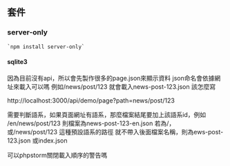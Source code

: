 

## 套件

### server-only

    `npm install server-only`

#### sqlite3


因為目前沒有api，所以會先製作很多的page.json來顯示資料
json命名會依據網址來載入可以嗎
例如/news/post/123
就會載入news-post-123.json
該怎麼寫


http://localhost:3000/api/demo/page?path=news/post/123



需要判斷語系，如果頁面網址有語系，那麼檔案結尾要加上該語系id，例如 /en/news/post/123
則檔案為news-post-123-en.json
若為/，或/news/post/123 這種預設語系的路徑
就不帶入後面檔案名稱，則為ews-post-123.json 或index.json

可以phpstorm關閉載入順序的警告嗎
